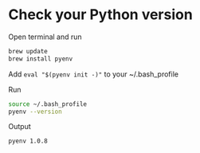 # Check your Python version

Open terminal and run

```bash
brew update
brew install pyenv
```

Add `eval "$(pyenv init -)"` to your ~/.bash_profile

Run

```bash
source ~/.bash_profile
pyenv --version
```

Output
```
pyenv 1.0.8
```
